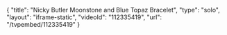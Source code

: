 {
    "title": "Nicky Butler Moonstone and Blue Topaz  Bracelet",
    "type": "solo",
    "layout": "iframe-static",
    "videoId": "112335419",
    "url": "\/tvpembed\/112335419"
}